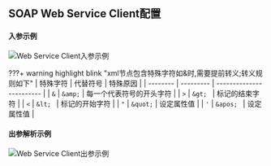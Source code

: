 ## SOAP Web Service Client配置

#### 入参示例

![Web Service Client入参示例](/docs-note-rhapsody/assets/images/image-20211117110811355.png)

???+ warning highlight blink "xml节点包含特殊字符如&时,需要提前转义;转义规则如下"
	| 特殊字符 | 代替符号  | 特殊原因                 |
	| -------- | --------- | ------------------------ |
	| `&`      | `&amp;`   | 每一个代表符号的开头字符 |
	| `>`      | `&gt; `   | 标记的结束字符           |
	| `<`      | `&lt; `   | 标记的开始字符           |
	| `"`      | `&quot;`  | 设定属性值               |
	| `'`     | `&apos; ` | 设定属性值               |

#### 出参解析示例

![Web Service Client出参示例](/docs-note-rhapsody/assets/images/image-20211117110923808.png)

